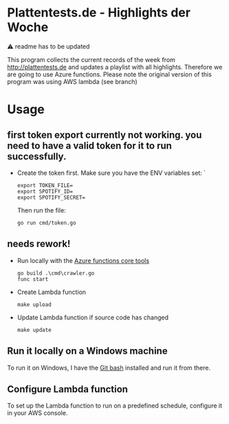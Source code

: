 # Plattentests.de - Highlights der Woche

:warning: readme has to be updated

This program collects the current records of the week from http://plattentests.de and updates a playlist with all highlights. Therefore we are going to use Azure functions. Please note the original version of this program was using AWS lambda (see branch)

# Usage

## first token export currently not working. you need to have a valid token for it to run successfully.

- Create the token first. Make sure you have the ENV variables set: `
  ```
  export TOKEN_FILE=
  export SPOTIFY_ID=
  export SPOTIFY_SECRET=
  ```
  Then run the file:
  ```
  go run cmd/token.go
  ```

## needs rework!

- Run locally with the [Azure functions core tools](https://docs.microsoft.com/en-us/azure/azure-functions/functions-run-local?tabs=v4%2Cwindows%2Ccsharp%2Cportal%2Cbash)
  ```
  go build .\cmd\crawler.go
  func start
  ```

- Create Lambda function
  ```
  make upload
  ```

- Update Lambda function if source code has changed
  ```
  make update
  ```

## Run it locally on a Windows machine

To run it on Windows, I have the [Git bash](https://gitforwindows.org/) installed and run it from there. 


## Configure Lambda function
To set up the Lambda function to run on a predefined schedule, configure it in your AWS console.
